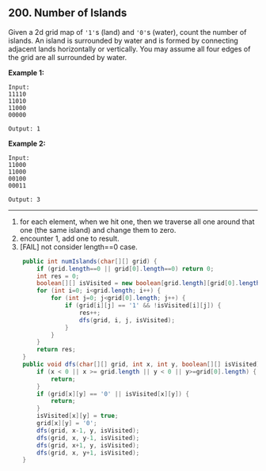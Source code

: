 ## 200. Number of Islands

Given a 2d grid map of `'1'`s (land) and `'0'`s (water), count the number of islands. An island is surrounded by water and is formed by connecting adjacent lands horizontally or vertically. You may assume all four edges of the grid are all surrounded by water.

**Example 1:**

```
Input:
11110
11010
11000
00000

Output: 1
```

**Example 2:**

```
Input:
11000
11000
00100
00011

Output: 3
```

----

1. for each element, when we hit one, then we traverse all one around that one (the same island) and change them to zero.
2. encounter 1, add one to result.
3. [FAIL] not consider length==0 case.

```java
    public int numIslands(char[][] grid) {
        if (grid.length==0 || grid[0].length==0) return 0;
        int res = 0;
        boolean[][] isVisited = new boolean[grid.length][grid[0].length];
        for (int i=0; i<grid.length; i++) {
            for (int j=0; j<grid[0].length; j++) {
                if (grid[i][j] == '1' && !isVisited[i][j]) {
                    res++;
                    dfs(grid, i, j, isVisited);
                }
            }
        }
        return res;
    }
    public void dfs(char[][] grid, int x, int y, boolean[][] isVisited) {
        if (x < 0 || x >= grid.length || y < 0 || y>=grid[0].length) {
            return;
        }
        if (grid[x][y] == '0' || isVisited[x][y]) {
            return;
        }
        isVisited[x][y] = true;
        grid[x][y] = '0';
        dfs(grid, x-1, y, isVisited);
        dfs(grid, x, y-1, isVisited);
        dfs(grid, x+1, y, isVisited);
        dfs(grid, x, y+1, isVisited);
    }
```

